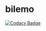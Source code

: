 # bilemo

[![Codacy Badge](https://app.codacy.com/project/badge/Grade/bba402e9b31e41558192a8af4b8c0e3b)](https://www.codacy.com/gh/weezycode/bilemo/dashboard?utm_source=github.com&amp;utm_medium=referral&amp;utm_content=weezycode/bilemo&amp;utm_campaign=Badge_Grade)
